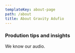 ```yaml
---
templateKey: about-page
path: /about
title: About Gravity Adufio
---
```

### Prodution tips and insights

We know our audio.
